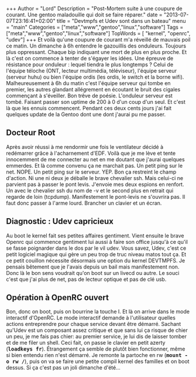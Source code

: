 +++
Author = "Lord"
Description = "Post-Mortem suite à une coupure de courant. Une gentoo maladouille qui doit se faire réparer."
date = "2013-07-07T23:16:41+02:00"
title = "Devtmpfs et Udev sont dans un bateau"
menu = "main"
Categories = ["meta","www","gentoo","linux","software"]
Tags = ["meta","www","gentoo","linux","software"]
TopWords = [  "kernel", "openrc", "udev"]
+++
Et voilà qu'une coupure de courant m'a réveillé de mauvais poil ce matin.
Un dimanche à 6h entendre le gazouillis des onduleurs.
Toujours plus oppressant.
Chaque bip indiquant une mort de plus en plus proche.
Et là c'est on commence à tenter de s'égayer les idées.
Une épreuve de résistance pour onduleur : lequel tiendra le plus longtemps ? Celui de l'équipe téloche (ONT, lecteur multimédia, téléviseur), l'équipe serveur (serveur huhu) ou bien l'équipe ordis (les ordis, le switch et la borne wifi).
Malheureusement à 6h du matin c'est l'équipe serveur qui tombe en premier, les autres glandant allégrement en écoutant le bruit des cigales commençant à s'éveiller.
Bon trêve de poésie.
L'onduleur serveur est tombé.
Faisant passer son uptime de 200 à 0 d'un coup d'un seul.
Et c'est là que les ennuis commencent.
Pendant ces deux cents jours j'ai fait quelques update de la Gentoo dont une dont j'aurai pu me passer.

## Docteur Root
Après avoir réussi à me rendormir une fois le ventilateur décidé à redémarrer grâce à l'acharnement d'EDF.
Voilà que je me lève et tente innocemment de me connecter au net en me doutant que j'aurai quelques emmerdes.
Et là comme convenu ça ne marchait pas.
Un petit ping sur le net.
NOPE.
Un petit ping sur le serveur.
YEP.
Bon ça restreint le champ d'action.
Ni une ni deux je déballe le brave chevalier ssh.
Mais celui-ci ne parvient pas à passer le pont levis.
J'envoie mes deux espions en renfort.
Un avec le chevalier ssh du nom de -v et le second plus en retrait qui regarde de loin (tcpdump).
Manifestement le pont-levis ne s'ouvrira pas.
Il faut donc passer à l'arme lourd.
Brancher un clavier et un écran.

## Diagnostic : Udev capricieux
Au boot le kernel fait ses petites affaires gentiment.
Vient ensuite le brave Openrc qui commence gentiment lui aussi à faire son office jusqu'à ce qu'il se fasse poignarder dans le dos par le vil udev.
Vous savez, Udev, c'est ce petit logiciel magique qui gère un peu trop de truc niveau matos tout ça.
Et ce petit couillon nécessite désormais une option du kernel DEVTMPFS.
Je pensais bêtement que je l'avais depuis un bail mais manifestement non.
Donc là le bon sens voudrait qu'on boot sur un livecd ou autre.
Le souci c'est que j'ai plus de net, pas de lecteur optique et pas de clé usb.

## Opération à OpenRC ouvert
Bon, donc on boot, puis on bourrine la touche I.
Et là on arrive dans le mode interactif d'OpenRC.
Le mode interactif demande à l'utilisateur quelles actions entreprendre pour chaque service devant être démarré.
Sachant qu'Udev est un composant assez critique et que sans lui ça risque de chier un peu, je me fais pas chier: au premier service, je lui dis de laisser tomber et de me filer un shell.
Ceci fait, on passe le clavier en petit azerty (**<samp>loadkeys fr</samp>**).
Étrangement ça semble de plutôt bien fonctionner, même si bien entendu rien n'est démarré.
Je remonte la partoche en rw (**<samp>mount -o rw /</samp>**), puis on va se faire une petite compil kernel des familles et on boot dessus.
Si ça c'est pas un joli dimanche d'été…

